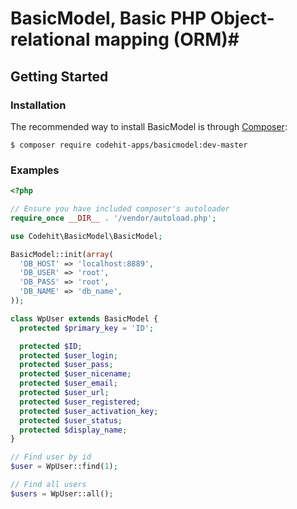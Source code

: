 # BasicModel, Basic PHP Object-relational mapping (ORM)#

## Getting Started ##

### Installation ###

The recommended way to install BasicModel is through [Composer](http://getcomposer.org):
```
$ composer require codehit-apps/basicmodel:dev-master
```

### Examples ###

```php
<?php 

// Ensure you have included composer's autoloader  
require_once __DIR__ . '/vendor/autoload.php';

use Codehit\BasicModel\BasicModel;

BasicModel::init(array(
  'DB_HOST' => 'localhost:8889',
  'DB_USER' => 'root',
  'DB_PASS' => 'root',
  'DB_NAME' => 'db_name',
));

class WpUser extends BasicModel {
  protected $primary_key = 'ID';

  protected $ID;
  protected $user_login;
  protected $user_pass;
  protected $user_nicename;
  protected $user_email;
  protected $user_url;
  protected $user_registered;
  protected $user_activation_key;
  protected $user_status;
  protected $display_name;
}

// Find user by id
$user = WpUser::find(1);

// Find all users
$users = WpUser::all();
```